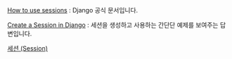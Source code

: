[How to use sessions](https://docs.djangoproject.com/es/1.10/topics/http/sessions/) : Django 공식 문서입니다.

[Create a Session in Django](http://stackoverflow.com/questions/2293291/create-a-session-in-django) : 세션을 생성하고 사용하는 간단단 예제를 보여주는 답변입니다. 

[세션 (Session)](https://openwiki.kr/tech/session)